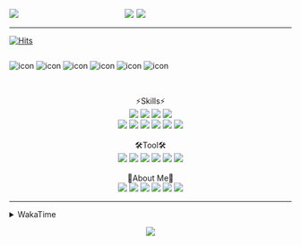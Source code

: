 
  
<p align="center">
<img src="https://capsule-render.vercel.app/api?type=Waving&color=timeGradient&height=300&section=header&text=Backend%20Developer&fontSize=90&fontAlignY=30&desc=It's%20My%20World!&descSize=40"/>

<img src="http://mazassumnida.wtf/api/v2/generate_badge?boj=keinetwork" style="float: left;  width: 40%; max-height=100%;"/>
<img src="https://github-readme-stats.vercel.app/api?username=keinetwork&hide=stars&count_private=true&show_icons=true&theme=radical&bg_color=DEG,7F7FD5,86A8E7,91eae4&title_color=fff&text_color=fff" style="float: right;  width: 55%; max-height=100%;"/>
</p>

<!--![Top Langs](https://github-readme-stats.vercel.app/api/top-langs/?username=keinetwork)-->
<!--![김영석's wakatime stats](https://github-readme-stats.vercel.app/api/wakatime?username=keinetwork)-->
---
[![Hits](https://hits.seeyoufarm.com/api/count/incr/badge.svg?url=https%3A%2F%2Fgithub.com%2Fkeinetwork%2Fkeinetwork&count_bg=%2379C83D&title_bg=%23555555&icon=&icon_color=%23E7E7E7&title=hits&edge_flat=false)](https://hits.seeyoufarm.com)

<div style="display: flex; align-items: flex-start;">
<p align="center">
<img src="https://techstack-generator.vercel.app/java-icon.svg" alt="icon" width="65" height="65" />
<img src="https://techstack-generator.vercel.app/js-icon.svg" alt="icon" width="65" height="65" />
<img src="https://techstack-generator.vercel.app/github-icon.svg" alt="icon" width="65" height="65" />
<img src="https://techstack-generator.vercel.app/mysql-icon.svg" alt="icon" width="65" height="65" />
<img src="https://techstack-generator.vercel.app/python-icon.svg" alt="icon" width="65" height="65" />
<img src="https://techstack-generator.vercel.app/prettier-icon.svg" alt="icon" width="65" height="65" />
</p>
</div>

<p align="center">
<br>⚡Skills⚡<br>
<img src="https://img.shields.io/badge/Java-007396?style=flat-square&logo=Java&logoColor=white" />
<img src="https://img.shields.io/badge/Spring-6DB33F?style=flat-square&logo=Spring&logoColor=white" />
<img src="https://img.shields.io/badge/Spring Boot-6DB33F?style=flat-square&logo=SpringBoot&logoColor=white" />
<img src="https://img.shields.io/badge/Python-3776AB?style=flat-square&logo=Python&logoColor=white" /><br>
<img src="https://img.shields.io/badge/Mysql-4479A1?style=flat-square&logo=Mysql&logoColor=white" />
<img src="https://img.shields.io/badge/MariaDB-003545?style=flat-square&logo=MariaDB&logoColor=white" />
<img src="https://img.shields.io/badge/Oracle-F80000?style=flat-square&logo=Oracle&logoColor=white" />
<img src="https://img.shields.io/badge/HTML5-E34F26?style=flat-square&logo=HTML5&logoColor=white" />
<img src="https://img.shields.io/badge/CSS3-1572B6?style=flat-square&logo=CSS3&logoColor=white" />
<img src="https://img.shields.io/badge/Javascript-F7DF1E?style=flat-square&logo=Javascript&logoColor=black" />
<br><br>🛠️Tool🛠️ <br>
<img src="https://img.shields.io/badge/Git-F05032?style=flat-square&logo=Git&logoColor=white" />
<img src="https://img.shields.io/badge/Github-181717?style=flat-square&logo=Github&logoColor=white" />
<img src="https://img.shields.io/badge/Eclipse-2C2255?style=flat-square&logo=Eclipse&logoColor=white" />
<img src="https://img.shields.io/badge/IntelliJ IDEA-000000?style=flat-square&logo=IntelliJIDEA&logoColor=white" />
<img src="https://img.shields.io/badge/Visual Studio Code-007ACC?style=flat-square&logo=VisualStudioCode&logoColor=white" />
<img src="https://img.shields.io/badge/Slack-4A154B?style=flat-square&logo=Slack&logoColor=white" />
<br><br>🥳About Me🥳<br>
<img src="https://img.shields.io/badge/Gmail-EA4335?style=flat-square&logo=Gmail&logoColor=white" />
<img src="https://img.shields.io/badge/KakaoTalk-FFCD00?style=flat-square&logo=KakaoTalk&logoColor=white" />
<img src="https://img.shields.io/badge/Telegram-26A5E4?style=flat-square&logo=Telegram&logoColor=white" />
<img src="https://img.shields.io/badge/Velog-20C997?style=flat-square&logo=Velog&logoColor=white" />
<img src="https://img.shields.io/badge/Notion-000000?style=flat-square&logo=Notion&logoColor=white" />
<img src="https://img.shields.io/badge/Instagram-E4405F?style=flat-square&logo=Instagram&logoColor=white" />
</p>

---

<details>
<summary>WakaTime</summary>
<div markdown="1">

<!--START_SECTION:waka-->
![Code Time](http://img.shields.io/badge/Code%20Time-0%20secs-blue)

![Profile Views](http://img.shields.io/badge/Profile%20Views-101-blue)

**저는 아침형 인간이에요. 🐤** 

```text
🌞 아침         69 commits     █████░░░░░░░░░░░░░░░░░░░░   23.39% 
🌆 낮　         107 commits    █████████░░░░░░░░░░░░░░░░   36.27% 
🌃 저녁         108 commits    █████████░░░░░░░░░░░░░░░░   36.61% 
🌙 밤　         11 commits     █░░░░░░░░░░░░░░░░░░░░░░░░   3.73%

```
📅 **제가 가장 생산적인 날은 화요일이에요.** 

```text
월요일          42 commits     ███░░░░░░░░░░░░░░░░░░░░░░   14.24% 
화요일          58 commits     █████░░░░░░░░░░░░░░░░░░░░   19.66% 
수요일          57 commits     ████░░░░░░░░░░░░░░░░░░░░░   19.32% 
목요일          35 commits     ███░░░░░░░░░░░░░░░░░░░░░░   11.86% 
금요일          45 commits     ███░░░░░░░░░░░░░░░░░░░░░░   15.25% 
토요일          18 commits     █░░░░░░░░░░░░░░░░░░░░░░░░   6.1% 
일요일          40 commits     ███░░░░░░░░░░░░░░░░░░░░░░   13.56%

```


📊 **저는 이번주를 이렇게 시간을 보냈어요.** 

```text
⌚︎ Timezone: Asia/Seoul

💬 프로그래밍 언어들: 
Java                     25 hrs 38 mins      ████████████████████████░   96.84% 
Properties               22 mins             ░░░░░░░░░░░░░░░░░░░░░░░░░   1.41% 
Other                    14 mins             ░░░░░░░░░░░░░░░░░░░░░░░░░   0.9% 
XML                      13 mins             ░░░░░░░░░░░░░░░░░░░░░░░░░   0.86%

🔥 에디터들: 
IntelliJ                 21 hrs 35 mins      ████████████████████░░░░░   81.54% 
Eclipse                  4 hrs 53 mins       ████░░░░░░░░░░░░░░░░░░░░░   18.46%

🐱‍💻 프로젝트들: 
TIL                      21 hrs 34 mins      ████████████████████░░░░░   81.47% 
SpringProject            1 hr 26 mins        █░░░░░░░░░░░░░░░░░░░░░░░░   5.47% 
Chapter02                1 hr 16 mins        █░░░░░░░░░░░░░░░░░░░░░░░░   4.82% 
board-spring-boot-starter58 mins             █░░░░░░░░░░░░░░░░░░░░░░░░   3.66% 
IBATISProject            32 mins             ░░░░░░░░░░░░░░░░░░░░░░░░░   2.05%

💻 운영 체제들: 
Windows                  26 hrs 28 mins      █████████████████████████   100.0%

```

**저는 주로 Java 언어를 사용해요.** 

```text
Java                     3 repos             █████████████████████████   100.0%

```


**타임라인**

![Chart not found](https://raw.githubusercontent.com/keinetwork/keinetwork/main/charts/bar_graph.png) 


 Last Updated on 03/07/2022 18:45:34 UTC
<!--END_SECTION:waka-->
</div>
</details>
<p align="center">
<img src="https://capsule-render.vercel.app/api?section=footer&type=waving&color=timeGradient" />
</p>
